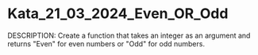 # Kata_21_03_2024_Even_OR_Odd

DESCRIPTION:
Create a function that takes an integer as an argument and returns "Even" for even numbers or "Odd" for odd numbers.
